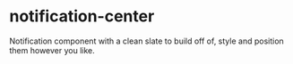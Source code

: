 # notification-center
Notification component with a clean slate to build off of, style and position them however you like.
